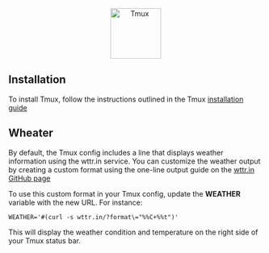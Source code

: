 <div align="center">
  <a href="https://github.com/alanRizzo/dot-files/tree/main/tmux"><img alt="Tmux" src="https://user-images.githubusercontent.com/36242460/209569621-063e61b1-ae2d-4c5f-b1fc-0fbdbcc99cd7.png" height="100"></a>
</div>

## Installation

To install Tmux, follow the instructions outlined in the Tmux [installation guide](https://github.com/tmux/tmux/wiki/Installing)


## Wheater

By default, the Tmux config includes a line that displays weather information using the wttr.in service.
You can customize the weather output by creating a custom format using the one-line output guide on the [wttr.in GitHub page](https://github.com/chubin/wttr.in#one-line-output)

To use this custom format in your Tmux config, update the **WEATHER** variable with the new URL. For instance:

```
WEATHER='#(curl -s wttr.in/?format\="%%C+%%t")'
```

This will display the weather condition and temperature on the right side of your Tmux status bar.
